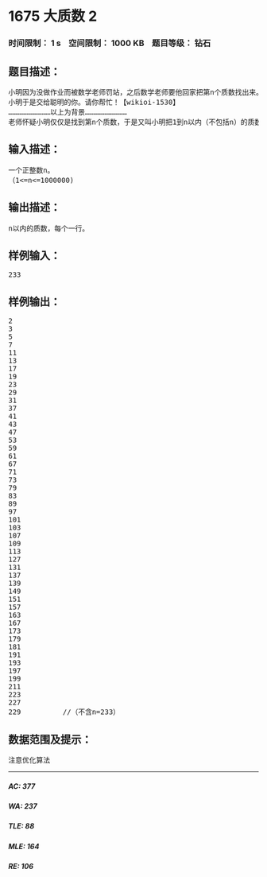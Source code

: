 # 1675 大质数 2   
### 时间限制： 1 s&nbsp;&nbsp;&nbsp;&nbsp;空间限制： 1000 KB&nbsp;&nbsp;&nbsp;&nbsp;题目等级： 钻石  
## 题目描述：  

<pre>
小明因为没做作业而被数学老师罚站，之后数学老师要他回家把第n个质数找出来。
小明于是交给聪明的你。请你帮忙！【wikioi-1530】
…………………………以上为背景…………………………
老师怀疑小明仅仅是找到第n个质数，于是又叫小明把1到n以内（不包括n）的质数全部找出来。小明又找到了你……
</pre>
  
  
## 输入描述：  

<pre>
一个正整数n。
（1<=n<=1000000)
</pre>
  
  
## 输出描述：  

<pre>
n以内的质数，每个一行。
</pre>
  
  
## 样例输入：  

<pre>
233
</pre>
  
  
## 样例输出：  

<pre>
2  
3  
5  
7  
11  
13  
17  
19  
23  
29  
31  
37  
41  
43  
47  
53  
59  
61  
67  
71  
73  
79  
83  
89  
97  
101  
103  
107  
109  
113  
127  
131  
137  
139  
149  
151  
157  
163  
167  
173  
179  
181  
191  
193  
197  
199  
211  
223  
227  
229          //（不含n=233）
</pre>
  
  
## 数据范围及提示：  

<pre>
注意优化算法
</pre>
  
  
***  

##### AC: 377  
##### WA: 237  
##### TLE: 88  
##### MLE: 164  
##### RE: 106  
